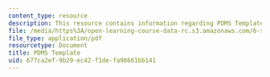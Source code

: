 ```yaml
---
content_type: resource
description: This resource contains information regarding PDMS Template.
file: /media/https%3A/open-learning-course-data-rc.s3.amazonaws.com/6-s079-nanomaker-spring-2013/677ca2ef9b29ec42f1defa98661bb141_MIT6_S079S13_PDMStemp.pdf
file_type: application/pdf
resourcetype: Document
title: PDMS Template
uid: 677ca2ef-9b29-ec42-f1de-fa98661bb141
---
```

